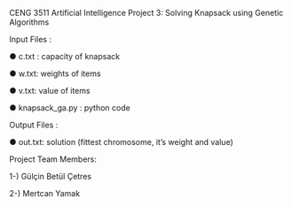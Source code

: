 CENG 3511 
Artificial Intelligence 
Project 3: Solving Knapsack using Genetic Algorithms 

Input Files :

● c.txt : capacity of knapsack 

● w.txt: weights of items 

● v.txt: value of items 

● knapsack_ga.py : python code


Output Files :

● out.txt: solution (fittest chromosome, it’s weight and value)

Project Team Members:

1-) Gülçin Betül Çetres

2-) Mertcan Yamak
